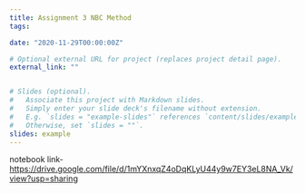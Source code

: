 ```yaml
---
title: Assignment 3 NBC Method
tags:

date: "2020-11-29T00:00:00Z"

# Optional external URL for project (replaces project detail page).
external_link: ""


# Slides (optional).
#   Associate this project with Markdown slides.
#   Simply enter your slide deck's filename without extension.
#   E.g. `slides = "example-slides"` references `content/slides/example-slides.md`.
#   Otherwise, set `slides = ""`.
slides: example
---
```

notebook link-
https://drive.google.com/file/d/1mYXnxqZ4oDqKLyU44y9w7EY3eL8NA_Vk/view?usp=sharing

